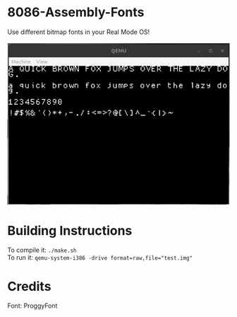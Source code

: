 # 8086-Assembly-Fonts
Use different bitmap fonts in your Real Mode OS! <br /><br />
![running](Image.png)
# Building Instructions
To compile it: `./make.sh` <br />
To run it: `qemu-system-i386 -drive format=raw,file="test.img"`
# Credits
Font: ProggyFont
